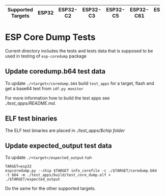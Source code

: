 | Supported Targets | ESP32 | ESP32-C2 | ESP32-C3 | ESP32-C5 | ESP32-C61 | ESP32-C6 | ESP32-H2 | ESP32-S2 | ESP32-S3 | ESP32-P4 |
| ----------------- | ----- | -------- | -------- | -------- | --------- | -------- | -------- | -------- | -------- | -------- |

# ESP Core Dump Tests

Current directory includes the tests and tests data that is supposed to be used in testing of `esp-coredump` package

## Update coredump.b64 test data

To update `./<target>/coredump.b64` build `test_apps` for a target, flash and get a base64 text from `idf.py monitor`

For more information how to build the test apps see _./test_apps/README.md_.

## ELF test binaries

The ELF test binaries are placed in _./test_apps/$chip folder_


## Update expected_output test data

To update `./<target>/expected_output` run

```
TARGET=esp32
espcoredump.py --chip $TARGET info_corefile -c ./$TARGET/coredump.b64 -t b64 -m ./test_apps/build/test_core_dump.elf > ./$TARGET/expected_output
```

Do the same for the other supported targets.
